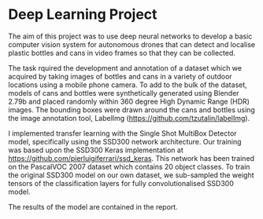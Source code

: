 # Deep Learning Project
The aim of this project was to use deep neural networks to develop a basic computer vision system for autonomous drones that can detect and localise plastic bottles and cans in video frames so that they can be collected. 

The task rquired the development and annotation of a dataset which we acquired by taking images of bottles and cans in a variety of outdoor locations using a mobile phone camera. To add to the bulk of the dataset, models of cans and bottles were synthetically generated using Blender 2.79b and placed randomly within 360 degree High Dynamic Range (HDR) images. The bounding boxes were drawn around the cans and bottles using the image annotation tool, LabelImg (https://github.com/tzutalin/labelImg). 

I implemented transfer learning with the Single Shot MultiBox Detector model, specifically using the SSD300 network architecture. Our training was based upon the SSD300 Keras implementation at https://github.com/pierluigiferrari/ssd_keras. This network has been trained on the PascalVOC 2007 dataset which contains 20 object classes. To train the original SSD300 model on our own dataset, we sub-sampled the weight tensors of the classification layers for fully convolutionalised SSD300 model.

The results of the model are contained in the report.

